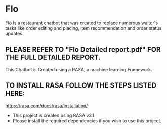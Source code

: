 # Flo

Flo is a restaurant chatbot that was created to replace numerous waiter's tasks like order editing and placing, item recommendation and order status updates. 

## PLEASE REFER TO "Flo Detailed report.pdf" FOR THE FULL DETAILED REPORT.

This Chatbot is Created using a RASA, a machine learning Framework.

## TO INSTALL RASA FOLLOW THE STEPS LISTED HERE: 
https://rasa.com/docs/rasa/installation/
  - This project is created using RASA v3.1 
  - Please install the required dependencies if you wish to use this project.
  

  
